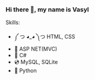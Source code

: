 ### Hi there 👋, my name is Vasyl

Skills:
* ༼ つ ◕_◕ ༽つ HTML, CSS
* 🔀 ASP NET(MVC)
* 🤖 C#
* 💿 MySQL, SQLite
* 🐍 Python

